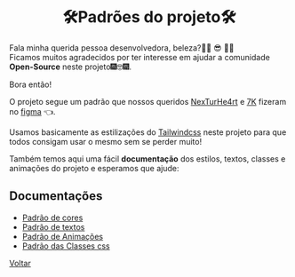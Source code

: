#
<h1 align="center"> 🛠Padr&otilde;es do projeto🛠 </h1>

Fala minha querida pessoa desenvolvedora, beleza?👩‍💻 😎 🧑‍💻<br /> Ficamos muitos agradecidos por ter interesse em ajudar a comunidade **Open-Source** neste projeto🎆🤓🎆.

Bora ent&atilde;o! <br />

O projeto segue um padrão que nossos queridos [NexTurHe4rt](https://twitter.com/NexturHe4rt) e  [7K](https://twitter.com/setekpro) fizeram no [figma](https://www.figma.com/file/49ZMlS0hGlkOLssyboLg0P/He4rt-Devs?node-id=0%3A1) 👈. <br />

Usamos basicamente as estiliza&ccedil;&otilde;es do [Tailwindcss](https://tailwindcss.com/) neste projeto para que todos consigam usar o mesmo sem se perder muito! <br />

Tamb&eacute;m temos aqui uma f&aacute;cil **documenta&ccedil;&atilde;o** dos estilos, textos, classes e anima&ccedil;&otilde;es do projeto e esperamos que ajude:

## Documentações
 * [Padr&atilde;o de cores](./Cores.md) 
 * [Padr&atilde;o de textos](./Textos.md)
 * [Padr&atilde;o de Anima&ccedil;&otilde;es](./Animacoes.md)
 * [Padr&atilde;o das Classes css](./Classes-css.md)

[Voltar](/readme.md)